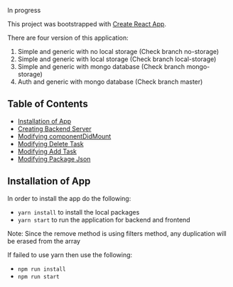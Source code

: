 In progress

This project was bootstrapped with [Create React App](https://github.com/facebookincubator/create-react-app).

There are four version of this application:
1. Simple and generic with no local storage (Check branch no-storage)
2. Simple and generic with local storage (Check branch local-storage)
3. Simple and generic with mongo database (Check branch mongo-storage)
4. Auth and generic with mongo database (Check branch master)

## Table of Contents
- [Installation of App](#installation-of-app)
- [Creating Backend Server](#creating-backend-server)
- [Modifying componentDidMount](#modifying-componentdidmount)
- [Modifying Delete Task](#modifying-delete-task)
- [Modifying Add Task](#modifying-add-task)
- [Modifying Package Json](#modifying-package-json)

## Installation of App

In order to install the app do the following:

* `yarn install` to install the local packages
* `yarn start` to run the application for backend and frontend

Note: Since the remove method is using filters method, any duplication will be erased from the array

If failed to use yarn then use the following:

* `npm run install`
* `npm run start`

